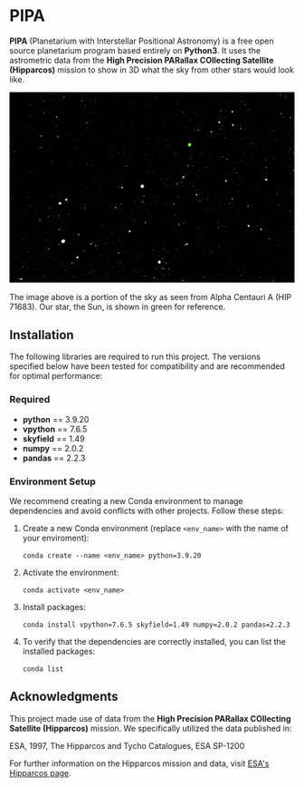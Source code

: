 # PIPA

**PIPA** (Planetarium with Interstellar Positional Astronomy) is a free open source planetarium program based entirely on **Python3**. It uses the astrometric data from the **High Precision PARallax COllecting Satellite (Hipparcos)** mission to show in 3D what the sky from other stars would look like.

![alphacentauriA](/images/HIP71683.png)

The image above is a portion of the sky as seen from Alpha Centauri A (HIP 71683). Our star, the Sun, is shown in green for reference.

## Installation
The following libraries are required to run this project. The versions specified below have been tested for compatibility and are recommended for optimal performance:

### Required
- **python** == 3.9.20
- **vpython** == 7.6.5
- **skyfield** == 1.49
- **numpy** == 2.0.2  
- **pandas** == 2.2.3

### Environment Setup

We recommend creating a new Conda environment to manage dependencies and avoid conflicts with other projects. Follow these steps:

1. Create a new Conda environment (replace `<env_name>` with the name of your enviroment):
   ```
   conda create --name <env_name> python=3.9.20
   ```
2. Activate the environment:
    ```
    conda activate <env_name>
    ```
3. Install packages:
    ```
    conda install vpython=7.6.5 skyfield=1.49 numpy=2.0.2 pandas=2.2.3
    ```
4. To verify that the dependencies are correctly installed, you can list the installed packages:
    ```
    conda list
    ```

## Acknowledgments
This project made use of data from the **High Precision PARallax COllecting Satellite (Hipparcos)** mission. We specifically utilized the data published in:

ESA, 1997, The Hipparcos and Tycho Catalogues, ESA SP-1200

For further information on the Hipparcos mission and data, visit [ESA's Hipparcos page](https://www.cosmos.esa.int/web/hipparcos/catalogues).
